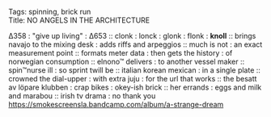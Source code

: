 Tags: spinning, brick run  
Title: NO ANGELS IN THE ARCHITECTURE
  
∆358 : "give up living" : ∆653 :: clonk : lonck : glonk : flonk : **knoll** :: brings navajo to the mixing desk : adds riffs and arpeggios :: much is not : an exact measurement point :: formats meter data : then gets the history : of norwegian consumption :: elnono™ delivers : to another vessel maker :: spin™nurse ill : so sprint twill be :: italian korean mexican : in a single plate :: crowned the dial-upper : with extra juju : for the url that works :: the besatt av löpare klubben : crap bikes : okey-ish brick :: her errands : eggs and milk and marabou :: irish tv drama : no thank you
<https://smokescreensla.bandcamp.com/album/a-strange-dream>  

